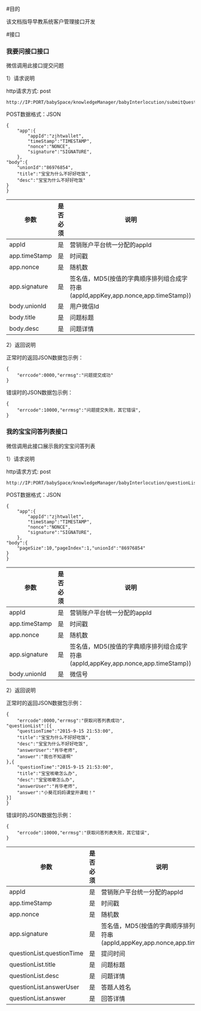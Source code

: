 #目的

该文档指导早教系统客户管理接口开发

#接口 

### 我要问接口接口

微信调用此接口提交问题

1）请求说明

http请求方式: post

    http://IP:PORT/babySpace/knowledgeManager/babyInterlocution/submitQuestion



POST数据格式：JSON

    {
        "app":{
            "appId":"zjhtwallet",
            "timeStamp":"TIMESTAMP",
            "nonce":"NONCE",
            "signature":"SIGNATURE",
        },
	"body":{
	    "unionId":"86976854",
	    "title":"宝宝为什么不好好吃饭",
	    "desc":"宝宝为什么不好好吃饭"
	}
    }


参数|是否必须|说明
----|----|-----
appId|是|营销账户平台统一分配的appId
app.timeStamp|是|时间戳
app.nonce|是|随机数
app.signature|是|签名值，MD5(按值的字典顺序排列组合成字符串(appId,appKey,app.nonce,app.timeStamp))
body.unionId|是|用户微信Id
body.title|是|问题标题
body.desc|是|问题详情

2）返回说明

正常时的返回JSON数据包示例：

    {
        "errcode":0000,"errmsg":"问题提交成功"
    }


错误时的JSON数据包示例：

    {
        "errcode":10000,"errmsg":"问题提交失败，其它错误",
    }


### 我的宝宝问答列表接口

微信调用此接口展示我的宝宝问答列表

1）请求说明

http请求方式: post

    http://IP:PORT/babySpace/knowledgeManager/babyInterlocution/questionList



POST数据格式：JSON

    {
        "app":{
            "appId":"zjhtwallet",
            "timeStamp":"TIMESTAMP",
            "nonce":"NONCE",
            "signature":"SIGNATURE",
        },
	"body":{
	    "pageSize":10,"pageIndex":1,"unionId":"86976854"
	}
    }


参数|是否必须|说明
----|----|-----
appId|是|营销账户平台统一分配的appId
app.timeStamp|是|时间戳
app.nonce|是|随机数
app.signature|是|签名值，MD5(按值的字典顺序排列组合成字符串(appId,appKey,app.nonce,app.timeStamp))
body.unionId|是|微信号

2）返回说明

正常时的返回JSON数据包示例：

    {
        "errcode":0000,"errmsg":"获取问答列表成功",
	"questionList":[{
	    "questionTime":"2015-9-15 21:53:00",
	    "title":"宝宝为什么不好好吃饭",
	    "desc":"宝宝为什么不好好吃饭",
	    "answerUser":"肖华老师",
	    "answer":"我也不知道啊"
	},{
	    "questionTime":"2015-9-15 21:53:00",
	    "title":"宝宝咳嗽怎么办",
	    "desc":"宝宝咳嗽怎么办",
	    "answerUser":"肖华老师",
	    "answer":"小葵花妈妈课堂开课啦！"
	}]
    }


错误时的JSON数据包示例：

    {
        "errcode":10000,"errmsg":"获取问答列表失败，其它错误",
    }


参数|是否必须|说明
----|----|-----
appId|是|营销账户平台统一分配的appId
app.timeStamp|是|时间戳
app.nonce|是|随机数
app.signature|是|签名值，MD5(按值的字典顺序排列组合成字符串(appId,appKey,app.nonce,app.timeStamp))
questionList.questionTime|是|提问时间
questionList.title|是|问题标题
questionList.desc|是|问题详情
questionList.answerUser|是|答题人姓名
questionList.answer|是|回答详情
